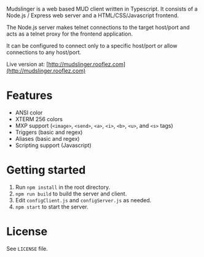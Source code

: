 Mudslinger is a web based MUD client written in Typescript. 
It consists of a Node.js / Express web server and a HTML/CSS/Javascript frontend.

The Node.js server makes telnet connections to the target host/port and acts as a telnet proxy for the frontend application.

It can be configured to connect only to a specific host/port or allow connections to any host/port.

Live version at: [http://mudslinger.rooflez.com](http://mudslinger.rooflez.com)

# Features #
* ANSI color
* XTERM 256 colors
* MXP support (`<image>`, `<send>`, `<a>`, `<i>`, `<b>`, `<u>`, and `<s>` tags)
* Triggers (basic and regex)
* Aliases (basic and regex)
* Scripting support (Javascript)


# Getting started #
1. Run ``npm install`` in the root directory.
2. ``npm run build`` to build the server and client.
3. Edit `configClient.js` and `configServer.js` as needed.
4. ``npm start`` to start the server.

# License
See ``LICENSE`` file.
